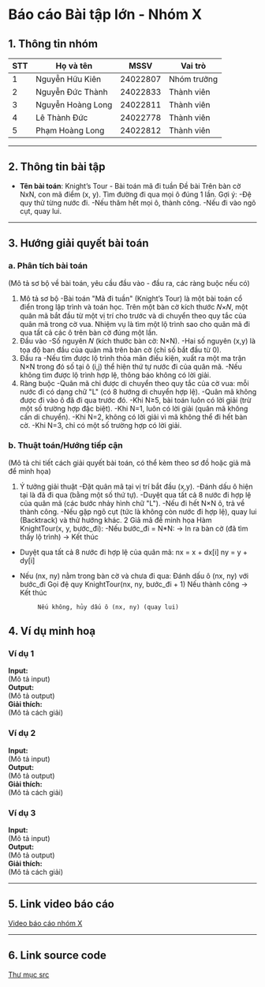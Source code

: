 # Báo cáo Bài tập lớn - Nhóm X

## 1. Thông tin nhóm
| STT | Họ và tên | MSSV | Vai trò |
|---|---|---|---|
| 1 | Nguyễn Hữu Kiên | 24022807 | Nhóm trưởng |
| 2 | Nguyễn Đức Thành | 24022833 | Thành viên |
| 3 | Nguyễn Hoàng Long | 24022811 | Thành viên | 
| 4 | Lê Thành Đức | 24022778 | Thành viên |
| 5 | Phạm Hoàng Long |24022812| Thành viên |

---

## 2. Thông tin bài tập
- **Tên bài toán**: Knight’s Tour - Bài toán mã đi tuần
Đề bài
Trên bàn cờ NxN, con mã điểm (x, y). Tìm đường đi qua mọi ô đúng 1 lần.
Gợi ý:
-Đệ quy thử từng nước đi.
-Nếu thăm hết mọi ô, thành công.
-Nếu đi vào ngõ cụt, quay lui.
---
## 3. Hướng giải quyết bài toán
### a. Phân tích bài toán
(Mô tả sơ bộ về bài toán, yêu cầu đầu vào - đầu ra, các ràng buộc nếu có)
1. Mô tả sơ bộ
-Bài toán "Mã đi tuần" (Knight’s Tour) là một bài toán cổ điển trong lập trình và toán học. Trên một bàn cờ kích thước 𝑁×𝑁, một quân mã bắt đầu từ một vị trí cho trước và di chuyển theo quy tắc của quân mã trong cờ vua. Nhiệm vụ là tìm một lộ trình sao cho quân mã đi qua tất cả các ô trên bàn cờ đúng một lần.
2. Đầu vào
-Số nguyên 𝑁 (kích thước bàn cờ: N×N).
-Hai số nguyên (x,y) là tọa độ ban đầu của quân mã trên bàn cờ (chỉ số bắt đầu từ 0).
3. Đầu ra
-Nếu tìm được lộ trình thỏa mãn điều kiện, xuất ra một ma trận N×N trong đó số tại ô (i,j) thể hiện thứ tự nước đi của quân mã.
-Nếu không tìm được lộ trình hợp lệ, thông báo không có lời giải.
4. Ràng buộc
-Quân mã chỉ được di chuyển theo quy tắc của cờ vua: mỗi nước đi có dạng chữ "L" (có 8 hướng di chuyển hợp lệ).
-Quân mã không được đi vào ô đã đi qua trước đó.
-Khi N≥5, bài toán luôn có lời giải (trừ một số trường hợp đặc biệt).
-Khi N=1, luôn có lời giải (quân mã không cần di chuyển).
-Khi N=2, không có lời giải vì mã không thể đi hết bàn cờ.
-Khi N=3, chỉ có một số trường hợp có lời giải.
### b. Thuật toán/Hướng tiếp cận
(Mô tả chi tiết cách giải quyết bài toán, có thể kèm theo sơ đồ hoặc giả mã để minh họa)
1. Ý tưởng giải thuật
-Đặt quân mã tại vị trí bắt đầu (x,y).
-Đánh dấu ô hiện tại là đã đi qua (bằng một số thứ tự).
-Duyệt qua tất cả 8 nước đi hợp lệ của quân mã (các bước nhảy hình chữ "L").
-Nếu đi hết N×N ô, trả về thành công.
-Nếu gặp ngõ cụt (tức là không còn nước đi hợp lệ), quay lui (Backtrack) và thử hướng khác.
2 Giả mã đề minh họa
Hàm KnightTour(x, y, bước_đi):
 -Nếu bước_đi = N*N: 
        → In ra bàn cờ (đã tìm thấy lộ trình)
        → Kết thúc

 - Duyệt qua tất cả 8 nước đi hợp lệ của quân mã:
        nx = x + dx[i]
        ny = y + dy[i]

 - Nếu (nx, ny) nằm trong bàn cờ và chưa đi qua:
        Đánh dấu ô (nx, ny) với bước_đi
        Gọi đệ quy KnightTour(nx, ny, bước_đi + 1)
        Nếu thành công → Kết thúc

            Nếu không, hủy dấu ô (nx, ny) (quay lui)
## 4. Ví dụ minh hoạ
### Ví dụ 1
**Input:**  
(Mô tả input)  
**Output:**  
(Mô tả output)  
**Giải thích:**  
(Mô tả cách giải)

### Ví dụ 2
**Input:**  
(Mô tả input)  
**Output:**  
(Mô tả output)  
**Giải thích:**  
(Mô tả cách giải)

### Ví dụ 3
**Input:**  
(Mô tả input)  
**Output:**  
(Mô tả output)  
**Giải thích:**  
(Mô tả cách giải)

---

## 5. Link video báo cáo
[Video báo cáo nhóm X](#)

---

## 6. Link source code
[Thư mục src](./src)

